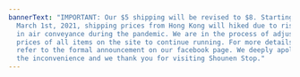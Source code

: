 ```yaml
---
bannerText: "IMPORTANT: Our $5 shipping will be revised to $8. Starting from
  March 1st, 2021, shipping prices from Hong Kong will hiked due to rising costs
  in air conveyance during the pandemic. We are in the process of adjusting the
  prices of all items on the site to continue running. For more details, please
  refer to the formal announcement on our facebook page. We deeply apologize for
  the inconvenience and we thank you for visiting Shounen Stop."
---
```

